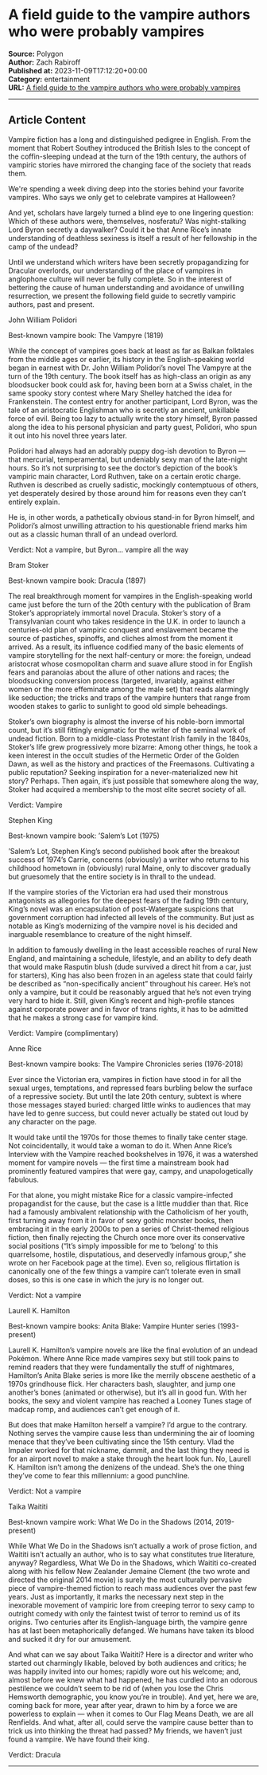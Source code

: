 # A field guide to the vampire authors who were probably vampires

**Source:** Polygon  
**Author:** Zach Rabiroff  
**Published at:** 2023-11-09T17:12:20+00:00  
**Category:** entertainment  
**URL:** [A field guide to the vampire authors who were probably vampires](https://www.polygon.com/23922394/vampire-books-authors-real-life)

---

## Article Content

Vampire fiction has a long and distinguished pedigree in English. From the moment that Robert Southey introduced the British Isles to the concept of the coffin-sleeping undead at the turn of the 19th century, the authors of vampiric stories have mirrored the changing face of the society that reads them.

We're spending a week diving deep into the stories behind your favorite vampires. Who says we only get to celebrate vampires at Halloween?

And yet, scholars have largely turned a blind eye to one lingering question: Which of these authors were, themselves, nosferatu? Was night-stalking Lord Byron secretly a daywalker? Could it be that Anne Rice’s innate understanding of deathless sexiness is itself a result of her fellowship in the camp of the undead?

Until we understand which writers have been secretly propagandizing for Dracular overlords, our understanding of the place of vampires in anglophone culture will never be fully complete. So in the interest of bettering the cause of human understanding and avoidance of unwilling resurrection, we present the following field guide to secretly vampiric authors, past and present.

John William Polidori

Best-known vampire book: The Vampyre (1819)

While the concept of vampires goes back at least as far as Balkan folktales from the middle ages or earlier, its history in the English-speaking world began in earnest with Dr. John William Polidori’s novel The Vampyre at the turn of the 19th century. The book itself has as high-class an origin as any bloodsucker book could ask for, having been born at a Swiss chalet, in the same spooky story contest where Mary Shelley hatched the idea for Frankenstein. The contest entry for another participant, Lord Byron, was the tale of an aristocratic Englishman who is secretly an ancient, unkillable force of evil. Being too lazy to actually write the story himself, Byron passed along the idea to his personal physician and party guest, Polidori, who spun it out into his novel three years later.

Polidori had always had an adorably puppy dog-ish devotion to Byron — that mercurial, temperamental, but undeniably sexy man of the late-night hours. So it’s not surprising to see the doctor’s depiction of the book’s vampiric main character, Lord Ruthven, take on a certain erotic charge. Ruthven is described as cruelly sadistic, mockingly contemptuous of others, yet desperately desired by those around him for reasons even they can’t entirely explain.

He is, in other words, a pathetically obvious stand-in for Byron himself, and Polidori’s almost unwilling attraction to his questionable friend marks him out as a classic human thrall of an undead overlord.

Verdict: Not a vampire, but Byron… vampire all the way

Bram Stoker

Best-known vampire book: Dracula (1897)

The real breakthrough moment for vampires in the English-speaking world came just before the turn of the 20th century with the publication of Bram Stoker’s appropriately immortal novel Dracula. Stoker’s story of a Transylvanian count who takes residence in the U.K. in order to launch a centuries-old plan of vampiric conquest and enslavement became the source of pastiches, spinoffs, and cliches almost from the moment it arrived. As a result, its influence codified many of the basic elements of vampire storytelling for the next half-century or more: the foreign, undead aristocrat whose cosmopolitan charm and suave allure stood in for English fears and paranoias about the allure of other nations and races; the bloodsucking conversion process (targeted, invariably, against either women or the more effeminate among the male set) that reads alarmingly like seduction; the tricks and traps of the vampire hunters that range from wooden stakes to garlic to sunlight to good old simple beheadings.

Stoker’s own biography is almost the inverse of his noble-born immortal count, but it’s still fittingly enigmatic for the writer of the seminal work of undead fiction. Born to a middle-class Protestant Irish family in the 1840s, Stoker’s life grew progressively more bizarre: Among other things, he took a keen interest in the occult studies of the Hermetic Order of the Golden Dawn, as well as the history and practices of the Freemasons. Cultivating a public reputation? Seeking inspiration for a never-materialized new hit story? Perhaps. Then again, it’s just possible that somewhere along the way, Stoker had acquired a membership to the most elite secret society of all.

Verdict: Vampire

Stephen King

Best-known vampire book: ’Salem’s Lot (1975)

’Salem’s Lot, Stephen King’s second published book after the breakout success of 1974’s Carrie, concerns (obviously) a writer who returns to his childhood hometown in (obviously) rural Maine, only to discover gradually but gruesomely that the entire society is in thrall to the undead.

If the vampire stories of the Victorian era had used their monstrous antagonists as allegories for the deepest fears of the fading 19th century, King’s novel was an encapsulation of post-Watergate suspicions that government corruption had infected all levels of the community. But just as notable as King’s modernizing of the vampire novel is his decided and inarguable resemblance to creature of the night himself.

In addition to famously dwelling in the least accessible reaches of rural New England, and maintaining a schedule, lifestyle, and an ability to defy death that would make Rasputin blush (dude survived a direct hit from a car, just for starters), King has also been frozen in an ageless state that could fairly be described as “non-specifically ancient” throughout his career. He’s not only a vampire, but it could be reasonably argued that he’s not even trying very hard to hide it. Still, given King’s recent and high-profile stances against corporate power and in favor of trans rights, it has to be admitted that he makes a strong case for vampire kind.

Verdict: Vampire (complimentary)

Anne Rice

Best-known vampire books: The Vampire Chronicles series (1976-2018)

Ever since the Victorian era, vampires in fiction have stood in for all the sexual urges, temptations, and repressed fears burbling below the surface of a repressive society. But until the late 20th century, subtext is where those messages stayed buried: charged little winks to audiences that may have led to genre success, but could never actually be stated out loud by any character on the page.

It would take until the 1970s for those themes to finally take center stage. Not coincidentally, it would take a woman to do it. When Anne Rice’s Interview with the Vampire reached bookshelves in 1976, it was a watershed moment for vampire novels — the first time a mainstream book had prominently featured vampires that were gay, campy, and unapologetically fabulous.

For that alone, you might mistake Rice for a classic vampire-infected propagandist for the cause, but the case is a little muddier than that. Rice had a famously ambivalent relationship with the Catholicism of her youth, first turning away from it in favor of sexy gothic monster books, then embracing it in the early 2000s to pen a series of Christ-themed religious fiction, then finally rejecting the Church once more over its conservative social positions (“It’s simply impossible for me to ‘belong’ to this quarrelsome, hostile, disputatious, and deservedly infamous group,” she wrote on her Facebook page at the time). Even so, religious flirtation is canonically one of the few things a vampire can’t tolerate even in small doses, so this is one case in which the jury is no longer out.

Verdict: Not a vampire

Laurell K. Hamilton

Best-known vampire books: Anita Blake: Vampire Hunter series (1993-present)

Laurell K. Hamilton’s vampire novels are like the final evolution of an undead Pokémon. Where Anne Rice made vampires sexy but still took pains to remind readers that they were fundamentally the stuff of nightmares, Hamilton’s Anita Blake series is more like the merrily obscene aesthetic of a 1970s grindhouse flick. Her characters bash, slaughter, and jump one another’s bones (animated or otherwise), but it’s all in good fun. With her books, the sexy and violent vampire has reached a Looney Tunes stage of madcap romp, and audiences can’t get enough of it.

But does that make Hamilton herself a vampire? I’d argue to the contrary. Nothing serves the vampire cause less than undermining the air of looming menace that they’ve been cultivating since the 15th century. Vlad the Impaler worked for that nickname, dammit, and the last thing they need is for an airport novel to make a stake through the heart look fun. No, Laurell K. Hamilton isn’t among the denizens of the undead. She’s the one thing they’ve come to fear this millennium: a good punchline.

Verdict: Not a vampire

Taika Waititi

Best-known vampire work: What We Do in the Shadows (2014, 2019-present)

While What We Do in the Shadows isn’t actually a work of prose fiction, and Waititi isn’t actually an author, who is to say what constitutes true literature, anyway? Regardless, What We Do in the Shadows, which Waititi co-created along with his fellow New Zealander Jemaine Clement (the two wrote and directed the original 2014 movie) is surely the most culturally pervasive piece of vampire-themed fiction to reach mass audiences over the past few years. Just as importantly, it marks the necessary next step in the inexorable movement of vampiric lore from creeping terror to sexy camp to outright comedy with only the faintest twist of terror to remind us of its origins. Two centuries after its English-language birth, the vampire genre has at last been metaphorically defanged. We humans have taken its blood and sucked it dry for our amusement.

And what can we say about Taika Waititi? Here is a director and writer who started out charmingly likable, beloved by both audiences and critics; he was happily invited into our homes; rapidly wore out his welcome; and, almost before we knew what had happened, he has curdled into an odorous pestilence we couldn’t seem to be rid of (when you lose the Chris Hemsworth demographic, you know you’re in trouble). And yet, here we are, coming back for more, year after year, drawn to him by a force we are powerless to explain — when it comes to Our Flag Means Death, we are all Renfields. And what, after all, could serve the vampire cause better than to trick us into thinking the threat had passed? My friends, we haven’t just found a vampire. We have found their king.

Verdict: Dracula

---
